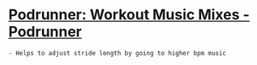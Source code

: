 # [Podrunner: Workout Music Mixes - Podrunner](https://www.podrunner.com/)
	- Helps to adjust stride length by going to higher bpm music